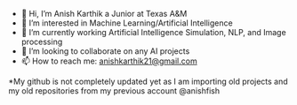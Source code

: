 - 👋 Hi, I’m Anish Karthik a Junior at Texas A&M
- 👀 I’m interested in Machine Learning/Artificial Intelligence
- 🌱 I’m currently working Artificial Intelligence Simulation, NLP, and Image processing
- 💞️ I’m looking to collaborate on any AI projects
- 📫 How to reach me: anishkarthik21@gmail.com

*My github is not completely updated yet as I am importing old projects and my old repositories from my previous account @anishfish
